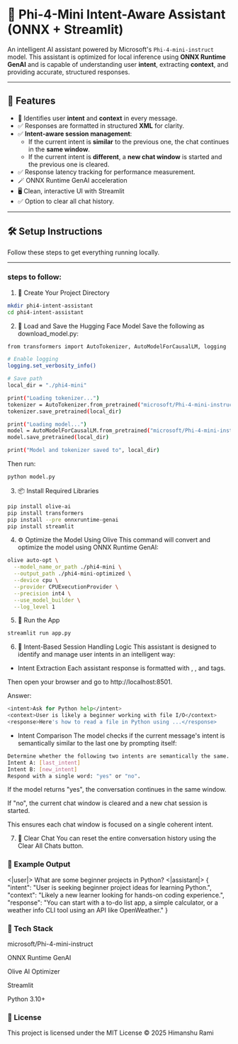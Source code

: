 # 🧠 Phi-4-Mini Intent-Aware Assistant (ONNX + Streamlit)

An intelligent AI assistant powered by Microsoft's `Phi-4-mini-instruct` model. This assistant is optimized for local inference using **ONNX Runtime GenAI** and is capable of understanding user **intent**, extracting **context**, and providing accurate, structured responses.

---

## 📌 Features

- 🧠 Identifies user **intent** and **context** in every message.
- ✅ Responses are formatted in structured **XML** for clarity.
- ✅ **Intent-aware session management**:
  - If the current intent is **similar** to the previous one, the chat continues in the **same window**.
  - If the current intent is **different**, a **new chat window** is started and the previous one is cleared.
- ✅ Response latency tracking for performance measurement.
- 🪄 ONNX Runtime GenAI acceleration
- 🖥️ Clean, interactive UI with Streamlit
- ✅ Option to clear all chat history.
---

## 🛠️ Setup Instructions

Follow these steps to get everything running locally.

---

### steps to follow: 

1. 📁 Create Your Project Directory

```bash
mkdir phi4-intent-assistant
cd phi4-intent-assistant
```

2. 🧠 Load and Save the Hugging Face Model
Save the following as download_model.py:

```bash
from transformers import AutoTokenizer, AutoModelForCausalLM, logging

# Enable logging
logging.set_verbosity_info()

# Save path
local_dir = "./phi4-mini"

print("Loading tokenizer...")
tokenizer = AutoTokenizer.from_pretrained("microsoft/Phi-4-mini-instruct", trust_remote_code=True)
tokenizer.save_pretrained(local_dir)

print("Loading model...")
model = AutoModelForCausalLM.from_pretrained("microsoft/Phi-4-mini-instruct", trust_remote_code=True)
model.save_pretrained(local_dir)

print("Model and tokenizer saved to", local_dir)
```

Then run:
```bash
python model.py
```

3. 📦 Install Required Libraries

```bash
pip install olive-ai
pip install transformers
pip install --pre onnxruntime-genai
pip install streamlit
```

4. ⚙️ Optimize the Model Using Olive
This command will convert and optimize the model using ONNX Runtime GenAI:

```bash
olive auto-opt \
  --model_name_or_path ./phi4-mini \
  --output_path ./phi4-mini-optimized \
  --device cpu \
  --provider CPUExecutionProvider \
  --precision int4 \
  --use_model_builder \
  --log_level 1
```

5. 🚀 Run the App

```bash
streamlit run app.py
```

6. 🤖 Intent-Based Session Handling Logic
This assistant is designed to identify and manage user intents in an intelligent way:

* Intent Extraction
Each assistant response is formatted with <intent>, <context>, and <response> tags.

Then open your browser and go to http://localhost:8501.

Answer:
```bash
<intent>Ask for Python help</intent>
<context>User is likely a beginner working with file I/O</context>
<response>Here's how to read a file in Python using ...</response>
```

* Intent Comparison
The model checks if the current message's intent is semantically similar to the last one by prompting itself:

```bash
Determine whether the following two intents are semantically the same.
Intent A: [last_intent]
Intent B: [new_intent]
Respond with a single word: "yes" or "no".
```

If the model returns "yes", the conversation continues in the same window.

If "no", the current chat window is cleared and a new chat session is started.

This ensures each chat window is focused on a single coherent intent.

7. 🧼 Clear Chat
You can reset the entire conversation history using the Clear All Chats button.

### 🧠 Example Output
<|user|> What are some beginner projects in Python?
</s>
<|assistant|> 
{
  "intent": "User is seeking beginner project ideas for learning Python.",
  "context": "Likely a new learner looking for hands-on coding experience.",
  "response": "You can start with a to-do list app, a simple calculator, or a weather info CLI tool using an API like OpenWeather."
}

### 🧠 Tech Stack
microsoft/Phi-4-mini-instruct

ONNX Runtime GenAI

Olive AI Optimizer

Streamlit

Python 3.10+

### 📄 License
This project is licensed under the MIT License © 2025 Himanshu Rami
